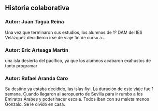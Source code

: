 ## Historia colaborativa

### Autor: Juan Tagua Reina
Una vez que terminaron sus estudios, los alumnos de 1º DAM del IES Velázquez decidieron irse de viaje fin de curso a...

### Autor: Eric Arteaga Martín
 una isla desierta del pacífico, ya que los alumnos acabaron exahustos de tanto programar

### Autor: Rafael Aranda Caro
 Su destino ya estaba decidido, las islas fiyi. La duración de este viaje fue 1 semana. Cuando llegaron al aeropuerto de Sevilla para ir rumbo a los Emiratos Árabes y poder hacer escala. Todos iban con su maleta menos Gonzalo. Se le olvidó en casa.